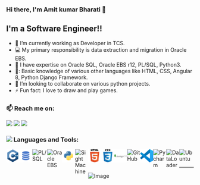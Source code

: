 ### Hi there, I'm Amit kumar Bharati 👋

## I'm a Software Engineer!!

- 🔭 I’m currently working as Developer in TCS.
- :computer: My primary responsibility is data extraction and migration in Oracle EBS.
- 🌱 I have expertise on Oracle SQL, Oracle EBS r12, PL/SQL, Python3.
- :maple_leaf:: Basic knowledge of various other languages like HTML, CSS, Angular 8, Python Django Framework.
- 👯 I’m looking to collaborate on various python projects.
- ⚡ Fun fact: I love to draw and play games.

### 📫 Reach me on: 

  <a href="https://github.com/akb9115"><img src="https://img.icons8.com/nolan/64/github.png" width='50px'/></a>
  <a href="mailto: amit.bharati1707@gmail.com"><img src="https://img.icons8.com/fluent/64/000000/gmail.png" width="50"/></a>
  <a href="https://www.linkedin.com/in/amit-kumar-bharati-4aa936168/"><img src="https://img.icons8.com/cute-clipart/64/000000/linkedin.png" width='50'/></a>
  
### <img src="https://img.icons8.com/nolan/64/wrench.png" width="25"/> Languages and Tools:

<img align="left" alt="C++" width="35px" src="https://raw.githubusercontent.com/github/explore/80688e429a7d4ef2fca1e82350fe8e3517d3494d/topics/cpp/cpp.png" />
<img align="left" alt="Oracle SQL" width="35px" src="https://raw.githubusercontent.com/github/explore/80688e429a7d4ef2fca1e82350fe8e3517d3494d/topics/sql/sql.png" />
<img align="left" alt="PL/SQL" width="40px" src="http://3.bp.blogspot.com/--NX89FR_yRw/Vbzl0F55CyI/AAAAAAAANRI/3pgO2Nb6urM/s1600/oracle.png" />
<img align="left" alt="Oracle EBS" width="40px" src="https://encrypted-tbn0.gstatic.com/images?q=tbn:ANd9GcRaIHFZzK0QSf1bOv-_Zz-lub-l1zwwKGMsYA&usqp=CAU" />
<img align="left" alt="Python" width="35px" src="https://raw.githubusercontent.com/github/explore/80688e429a7d4ef2fca1e82350fe8e3517d3494d/topics/python/python.png" />
<img align="left" alt="Sight Machine" width="35px" src= "https://pbs.twimg.com/profile_images/1032033528324603904/ejV1uR7X_400x400.jpg" />
<img align="left" alt="HTML5" width="35px" src="https://raw.githubusercontent.com/github/explore/80688e429a7d4ef2fca1e82350fe8e3517d3494d/topics/html/html.png" />
<img align="left" alt="CSS3" width="35px" src="https://raw.githubusercontent.com/github/explore/80688e429a7d4ef2fca1e82350fe8e3517d3494d/topics/css/css.png" />
<img align="left" alt="MongoDB" width="35px" src="https://raw.githubusercontent.com/github/explore/80688e429a7d4ef2fca1e82350fe8e3517d3494d/topics/mongodb/mongodb.png" />
<img align="left" alt="GitHub" width="35px" src="https://img.icons8.com/fluent/48/000000/github.png" />
<img align="left" alt="Visual Studio Code" width="35px" src="https://raw.githubusercontent.com/github/explore/80688e429a7d4ef2fca1e82350fe8e3517d3494d/topics/visual-studio-code/visual-studio-code.png" />
<img align="left" alt="Pycharm" width="35px" src= "https://img.icons8.com/color/35/000000/pycharm.png" />
<img align="left" alt="DataLoader" width="35px" src="http://2.bp.blogspot.com/-i1XAp8UvLOU/TkfZ61gmsDI/AAAAAAAAAHI/AajMxegjLMU/s1600/Dataloader.gif" />
<img align="left" alt="Ubuntu" width="35px" src= "https://img.icons8.com/color/48/000000/ubuntu.png" />
<br>
<br>

---
![Image](https://github-readme-stats.vercel.app/api/top-langs/?username=akb9115&theme=tokyonight)
